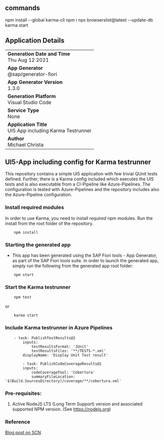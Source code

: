 ## commands
npm install --global karma-cli
npm i
npx browserslist@latest --update-db
karma start



## Application Details
|               |
| ------------- |
|**Generation Date and Time**<br>Thu Aug 12 2021
|**App Generator**<br>@sap/generator-fiori|
|**App Generator Version**<br>1.3.0|
|**Generation Platform**<br>Visual Studio Code|
|**Service Type**<br>None|
|**Application Title**<br>UI5 App including Karma Testrunner|
|**Author**<br>Michael Christa|


## UI5-App including config for Karma testrunner 

This repository contains a simple UI5 application with few trivial QUnit tests defined. Further, there is a Karma config included which executes the UI5 tests and is also executable from a CI-Pipeline like Azure-Pipelines. The configuration is tested with Azure-Pipelines and the repository includes also the Azure-Pipeline configuration.

### Install required modules
In order to use Karma, you need to install required npm modules. Run the install from the root folder of the repository.

```
    npm install
```

### Starting the generated app

-   This app has been generated using the SAP Fiori tools - App Generator, as part of the SAP Fiori tools suite.  In order to launch the generated app, simply run the following from the generated app root folder:

```
    npm start
```

### Start the Karma testrunner

```
    npm test
```
or
```
    karma start
```

### Include Karma testrunner in Azure Pipelines

```
    - task: PublishTestResults@2
        inputs:
            testResultsFormat: 'JUnit'
            testResultsFiles: '**/TESTS-*.xml'
        displayName: 'Display Unit Test result'

        - task: PublishCodeCoverageResults@1
        inputs:
            codeCoverageTool: 'Cobertura'
            summaryFileLocation: '$(Build.SourcesDirectory)/coverage/**/cobertura.xml'
```

### Pre-requisites:

1. Active NodeJS LTS (Long Term Support) version and associated supported NPM version.  (See https://nodejs.org)

### Reference
[Blog post on SCN](https://blogs.sap.com/2021/10/04/run-ui5-tests-with-karma-in-azure-pipelines/)
